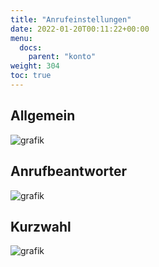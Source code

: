 ```yaml
---
title: "Anrufeinstellungen"
date: 2022-01-20T00:11:22+00:00
menu:
  docs:
    parent: "konto"
weight: 304
toc: true
---
```

## Allgemein

![grafik](https://user-images.githubusercontent.com/20154956/151544644-f01fa837-f640-4caa-8f2a-0b141a3dfe85.png)


## Anrufbeantworter


![grafik](https://user-images.githubusercontent.com/20154956/151543767-114241d7-2ffb-43e9-bb9d-e17197d00447.png)

## Kurzwahl

![grafik](https://user-images.githubusercontent.com/20154956/151547068-0066756c-bc1a-4d98-94fe-309497a1e62a.png)
